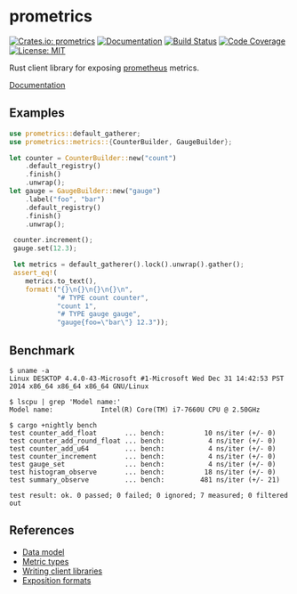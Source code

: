 prometrics
===========

[![Crates.io: prometrics](http://meritbadge.herokuapp.com/prometrics)](https://crates.io/crates/prometrics)
[![Documentation](https://docs.rs/prometrics/badge.svg)](https://docs.rs/prometrics)
[![Build Status](https://travis-ci.org/sile/prometrics.svg?branch=master)](https://travis-ci.org/sile/prometrics)
[![Code Coverage](https://codecov.io/gh/sile/prometrics/branch/master/graph/badge.svg)](https://codecov.io/gh/sile/prometrics/branch/master)
[![License: MIT](https://img.shields.io/badge/license-MIT-blue.svg)](LICENSE)

Rust client library for exposing [prometheus][prometheus] metrics.

[prometheus]: https://prometheus.io/

[Documentation](https://docs.rs/prometrics)

Examples
--------

```rust
use prometrics::default_gatherer;
use prometrics::metrics::{CounterBuilder, GaugeBuilder};

let counter = CounterBuilder::new("count")
    .default_registry()
    .finish()
    .unwrap();
let gauge = GaugeBuilder::new("gauge")
    .label("foo", "bar")
    .default_registry()
    .finish()
    .unwrap();

 counter.increment();
 gauge.set(12.3);

 let metrics = default_gatherer().lock().unwrap().gather();
 assert_eq!(
    metrics.to_text(),
    format!("{}\n{}\n{}\n{}\n",
            "# TYPE count counter",
            "count 1",
            "# TYPE gauge gauge",
            "gauge{foo=\"bar\"} 12.3"));
```

Benchmark
----------

```console
$ uname -a
Linux DESKTOP 4.4.0-43-Microsoft #1-Microsoft Wed Dec 31 14:42:53 PST 2014 x86_64 x86_64 x86_64 GNU/Linux

$ lscpu | grep 'Model name:'
Model name:            Intel(R) Core(TM) i7-7660U CPU @ 2.50GHz

$ cargo +nightly bench
test counter_add_float       ... bench:          10 ns/iter (+/- 0)
test counter_add_round_float ... bench:           4 ns/iter (+/- 0)
test counter_add_u64         ... bench:           4 ns/iter (+/- 0)
test counter_increment       ... bench:           4 ns/iter (+/- 0)
test gauge_set               ... bench:           4 ns/iter (+/- 0)
test histogram_observe       ... bench:          18 ns/iter (+/- 0)
test summary_observe         ... bench:         481 ns/iter (+/- 21)

test result: ok. 0 passed; 0 failed; 0 ignored; 7 measured; 0 filtered out
```

References
-----------

- [Data model](https://prometheus.io/docs/concepts/data_model/)
- [Metric types](https://prometheus.io/docs/concepts/metric_types/)
- [Writing client libraries](https://prometheus.io/docs/instrumenting/writing_clientlibs/)
- [Exposition formats](https://prometheus.io/docs/instrumenting/exposition_formats/)
